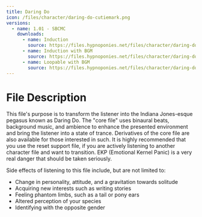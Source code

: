 ```yaml
---
title: Daring Do
icon: /files/character/daring-do-cutiemark.png
versions:
  - name: 1.01 - SBCMC
    downloads:
      - name: Induction
        source: https://files.hypnoponies.net/files/character/daring-do/Daring Do - Induction - Binaural Beats - Awakening (No BGM).mp3
      - name: Induction with BGM
        source: https://files.hypnoponies.net/files/character/daring-do/Daring Do - Induction - Binaural Beats - Awakening (BGM).mp3
      - name: Loopable with BGM
        source: https://files.hypnoponies.net/files/character/daring-do/Daring Do - Induction - Binaural Beats - Awakening - BGM (Loop).mp3
---
```


# File Description

This file's purpose is to transform the listener into the Indiana Jones-esque pegasus known as Daring Do. The "core file" uses binaural beats, background music, and ambience to enhance the presented environment and bring the listener into a state of trance. Derivatives of the core file are also available for those interested in such. It is highly recommended that you use the reset support file, if you are actively listening to another character file and want to transition. EKP (Emotional Kernel Panic) is a very real danger that should be taken seriously.

Side effects of listening to this file include, but are not limited to:

- Change in personality, attitude, and a gravitation towards solitude
- Acquiring new interests such as writing stories
- Feeling phantom limbs, such as a tail or pony ears
- Altered perception of your species
- Identifying with the opposite gender
